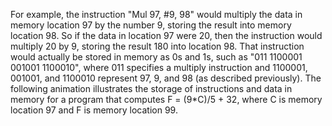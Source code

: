 


For example, the instruction "Mul 97, #9, 98" would multiply the data in memory location 97 by the number 9, storing the result into memory location 98. So if the data in location 97 were 20, then the instruction would multiply 20 by 9, storing the result 180 into location 98. That instruction would actually be stored in memory as 0s and 1s, such as "011 1100001 001001 1100010", where 011 specifies a multiply instruction and 1100001, 001001, and 1100010 represent 97, 9, and 98 (as described previously). The following animation illustrates the storage of instructions and data in memory for a program that computes F = (9*C)/5 + 32, where C is memory location 97 and F is memory location 99.


